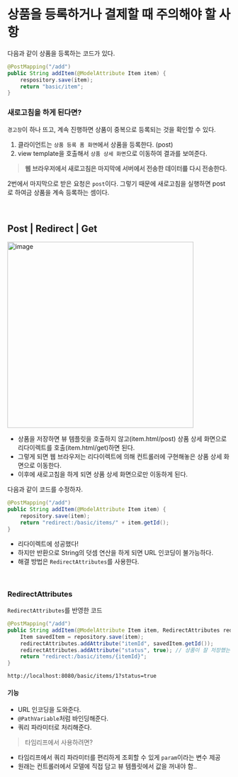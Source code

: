 # 상품을 등록하거나 결제할 때 주의해야 할 사항

다음과 같이 상품을 등록하는 코드가 있다.
```java
@PostMapping("/add")
public String addItem(@ModelAttribute Item item) {
    respository.save(item);
    return "basic/item";
}
```

### 새로고침을 하게 된다면?

`경고창`이 하나 뜨고, 계속 진행하면 상품이 중복으로 등록되는 것을 확인할 수 있다.

1. 클라이언트는 `상품 등록 폼 화면`에서 상품을 등록한다. (post)
2. view template을 호출해서 `상품 상세 화면`으로 이동하여 결과를 보여준다.

> **웹 브라우저에서 새로고침은 마지막에 서버에서 전송한 데이터를 다시 전송한다.**

2번에서 마지막으로 받은 요청은 `post`이다. 그렇기 때문에 새로고침을 실행하면 post로 하여금 상품을 계속 등록하는 셈이다.

<br>

## Post | Redirect | Get

<img width="420" alt="image" src="https://user-images.githubusercontent.com/56334513/172744587-7eb8eec9-bca9-4c34-80a6-bf0bc1d5d7ba.png">

+ 상품을 저장하면 뷰 템플릿을 호출하지 않고(item.html/post) 상품 상세 화면으로 리다이렉트를 호출(item.html/get)하면 된다.
+ 그렇게 되면 웹 브라우저는 리다이렉트에 의해 컨트롤러에 구현해놓은 상품 상세 화면으로 이동한다.
+ 이후에 새로고침을 하게 되면 상품 상세 화면으로만 이동하게 된다.

다음과 같이 코드를 수정하자.
```java
@PostMapping("/add")
public String addItem(@ModelAttribute Item item) {
    repository.save(item);
    return "redirect:/basic/items/" + item.getId();
}
```
+ 리다이렉트에 성공했다!
+ 하지만 반환으로 String의 덧셈 연산을 하게 되면 URL 인코딩이 불가능하다.
+ 해결 방법은 `RedirectAttributes`를 사용한다.

<br>

### RedirectAttributes

`RedirectAttributes`를 반영한 코드
```java
@PostMapping("/add")
public String addItem(@ModelAttribute Item item, RedirectAttributes redirectAttributes) {
    Item savedItem = repository.save(item);
    redirectAttributes.addAttribute("itemId", savedItem.getId());
    redirectAttributes.addAttribute("status", true); // 상품이 잘 저장했는지 사용자에게 알려주기 위한 용도
    return "redirect:/basic/items/{itemId}";
}
```

`http://localhost:8080/basic/items/1?status=true` <br>

#### 기능
+ URL 인코딩을 도와준다.
+ `@PathVariable`처럼 바인딩해준다.
+ 쿼리 파라미터로 처리해준다.

> 타임리프에서 사용하려면?

+ 타임리프에서 쿼리 파라미터를 편리하게 조회할 수 있게 `param`이라는 변수 제공
+ 원래는 컨트롤러에서 모델에 직접 담고 뷰 템플릿에서 값을 꺼내야 함..